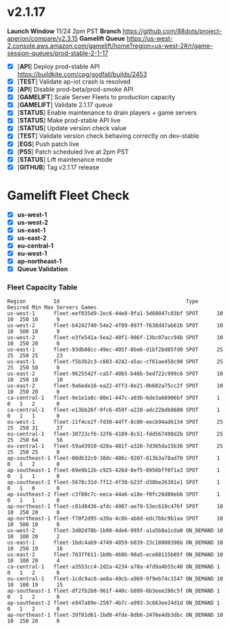 # v2.1.17
**Launch Window** 11/24 2pm PST
**Branch** https://github.com/88dots/project-aperion/compare/v2.3.15
**Gamelift Queue** https://us-west-2.console.aws.amazon.com/gamelift/home?region=us-west-2#/r/game-session-queues/prod-stable-2-1-17

- [x] [**API**] Deploy prod-stable API https://buildkite.com/cpg/godfall/builds/2453
- [x] [**TEST**] Validate ap-iot crash is resolved
- [x] [**API**] Disable prod-beta/prod-smoke API
- [x] [**GAMELIFT**] Scale Server Fleets to production capacity
- [x] [**GAMELIFT**] Validate 2.1.17 queue
- [x] [**STATUS**] Enable maintenance to drain players + game servers
- [x] [**STATUS**] Make prod-stable API live
- [x] [**STATUS**] Update version check value
- [x] [**TEST**] Validate version check behaving correctly on dev-stable
- [x] [**EGS**] Push patch live
- [x] [**PS5**] Patch scheduled live at 2pm PST
- [x] [**STATUS**] Lift maintenance mode
- [x] [**GITHUB**] Tag v2.1.17 release

# Gamelift Fleet Check
- [x] **us-west-1**
- [x] **us-west-2**
- [x] **us-east-1**
- [x] **us-east-2**
- [x] **eu-central-1**
- [x] **eu-west-1**
- [x] **ap-northeast-1**
- [x] **Queue Validation**

### Fleet Capacity Table
```
Region         Id                                         Type      Desired Min Max Servers Games
us-west-1      fleet-eef035d9-2ec6-44e8-9fa1-5d60847c03bf SPOT      10      10  250 10      9
us-west-2      fleet-b4242740-54e2-4f09-897f-f638d47ab61b SPOT      10      10  500 10      9
us-west-2      fleet-e3fe541a-5ea2-40f1-906f-13bc07acc94b SPOT      10      10  250 20      0
us-east-1      fleet-93db08cc-49ec-405f-8be6-d1bf2bd05fd0 SPOT      25      25  250 25      23
us-east-1      fleet-f5b3b2c3-c603-4242-a5ac-cf61ae458c90 SPOT      25      25  250 50      0
us-east-2      fleet-9625542f-ca57-40b5-b46b-5ed722c999c6 SPOT      10      10  250 10      10
us-east-2      fleet-9a6ede16-ea22-4ff3-8e21-0b602a75cc2f SPOT      10      10  250 20      0
ca-central-1   fleet-9e1e1a8c-80e1-447c-a03b-6de3a68906bf SPOT      1       0   1   2       0
ca-central-1   fleet-e13bb26f-9fc6-459f-a228-adc22bdb8680 SPOT      1       0   1   1       0
eu-west-1      fleet-11f4ce2f-fd30-44ff-8c80-eecb94ad6134 SPOT      25      25  250 31      27
eu-central-1   fleet-30723cf6-32f6-4189-8c51-fdd567498d2b SPOT      25      25  250 64      56
eu-central-1   fleet-59a43910-d20a-481f-a326-7d365da15b36 SPOT      25      25  250 25      0
ap-southeast-1 fleet-00db32c0-38dc-406c-9207-813b3a78ad70 SPOT      1       0   1   2       0
ap-southeast-1 fleet-69e9b12b-c925-426d-8ef5-0956bff0f1a3 SPOT      1       0   1   1       0
ap-southeast-2 fleet-5678c31d-7f12-4f30-b23f-d38be26381e1 SPOT      1       0   1   0       0
ap-southeast-2 fleet-c3f88c7c-eeca-44a6-a18e-f0fc26d80ebb SPOT      1       0   1   1       0
ap-northeast-1 fleet-c01d8436-afdc-4907-ae79-53ec619c476f SPOT      10      10  250 20      0
ap-northeast-1 fleet-f70f2d95-a39a-4c8b-ab8d-edc7bbc9b1aa SPOT      10      10  500 10      0
us-west-2      fleet-3d02d78b-1b90-4de6-995f-a1a5b0a1cda0 ON_DEMAND 10      10  100 20      2
us-east-1      fleet-1bdc4ab9-4749-4859-b039-23c18000396b ON_DEMAND 10      10  250 19      16
us-east-2      fleet-7837f611-1b9b-468b-90a5-ece88115b05f ON_DEMAND 10      10  100 20      4
ca-central-1   fleet-a3553cc4-2d2a-4234-a78a-4fd9a4b55c40 ON_DEMAND 1       0   1   2       0
eu-central-1   fleet-1cdc9ac6-ae8a-49cb-a969-9f9eb74c1547 ON_DEMAND 10      10  100 19      15
ap-southeast-1 fleet-df2fb2b0-961f-440c-b899-6b3eee286c5f ON_DEMAND 1       0   1   2       0
ap-southeast-2 fleet-e947a89e-2597-4b7c-a993-3c663ee24d1d ON_DEMAND 1       0   1   2       0
ap-northeast-1 fleet-39f81d61-1bd0-4fde-8db6-2476e4db3dbc ON_DEMAND 10      10  250 20      0
```